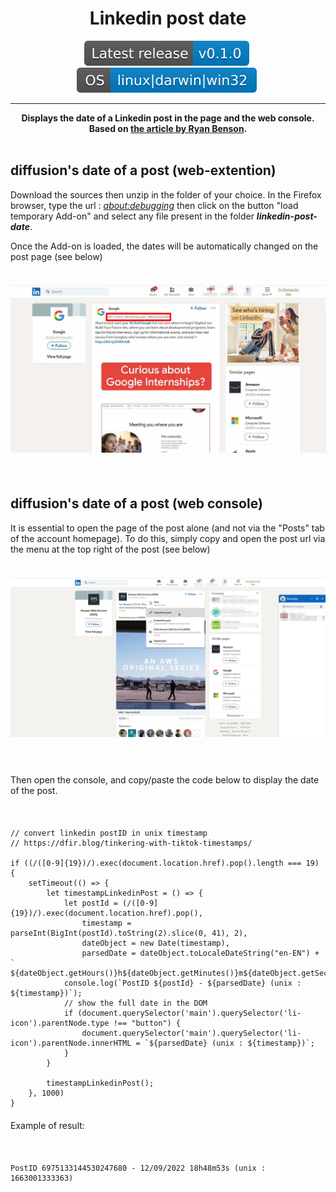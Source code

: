
<div align="center"><h1>Linkedin post date</h1><div>
<img src="assets/img/latest.svg" style="margin-right: 5px;"> 
<img src="assets/img/os.svg" style="margin-right: 5px;"> 
<hr>
<b>Displays the date of a Linkedin post in the page and the web console. Based on <a href="https://dfir.blog/tinkering-with-tiktok-timestamps/" target="_blank">the article by Ryan Benson</a>.</b>
</div></div>
<br>

## diffusion's date of a post (web-extention)

Download the sources then unzip in the folder of your choice. In the Firefox browser, type the url : <a href="about:debugging#/runtime/this-firefox" target="_blank"><i>about:debugging</i></a> then click on the button "load temporary Add-on" and select any file present in the folder <i><b>linkedin-post-date</b></i>.

Once the Add-on is loaded, the dates will be automatically changed on the post page (see below)<br>
<br>
<img src="assets/img/linkedin2.jpg" style="margin-top:20px;margin-bottom:20px;"/>
<br><br>

## diffusion's date of a post (web console)
<div style="margin-bottom: 20px;">
It is essential to open the page of the post alone (and not via the "Posts" tab of the account homepage). To do this, simply copy and open the post url via the menu at the top right of the post (see below)
<div>
<br>
<img src="assets/img/linkedin.jpg" style="margin-top:20px;margin-bottom:20px;"/>
<br><br>
<div style="margin-bottom: 20px;margin-top: 20px;">
Then open the console, and copy/paste the code below to display the date of the post. 
</div>
<br>
<div>

```console
// convert linkedin postID in unix timestamp
// https://dfir.blog/tinkering-with-tiktok-timestamps/

if ((/([0-9]{19})/).exec(document.location.href).pop().length === 19) {
    setTimeout(() => {
        let timestampLinkedinPost = () => {
            let postId = (/([0-9]{19})/).exec(document.location.href).pop(),
                timestamp = parseInt(BigInt(postId).toString(2).slice(0, 41), 2),
                dateObject = new Date(timestamp),
                parsedDate = dateObject.toLocaleDateString("en-EN") + `  ${dateObject.getHours()}h${dateObject.getMinutes()}m${dateObject.getSeconds()}s`;
            console.log(`PostID ${postId} - ${parsedDate} (unix : ${timestamp})`);
            // show the full date in the DOM 
            if (document.querySelector('main').querySelector('li-icon').parentNode.type !== "button") {
                document.querySelector('main').querySelector('li-icon').parentNode.innerHTML = `${parsedDate} (unix : ${timestamp})`;
            }
        }

        timestampLinkedinPost();
    }, 1000)
}
```
<div style="margin-bottom: 20px;margin-top: 20px;">
Example of result:
</div><br>

```console
PostID 6975133144530247680 - 12/09/2022 18h48m53s (unix : 1663001333363)
```
